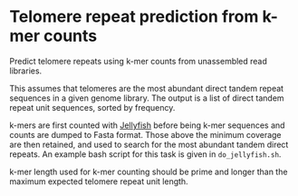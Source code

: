 Telomere repeat prediction from k-mer counts
============================================

Predict telomere repeats using k-mer counts from unassembled read libraries.

This assumes that telomeres are the most abundant direct tandem repeat
sequences in a given genome library. The output is a list of direct tandem
repeat unit sequences, sorted by frequency.

k-mers are first counted with [Jellyfish](https://github.com/gmarcais/Jellyfish)
before being k-mer sequences and counts are dumped to Fasta format. Those above
the minimum coverage are then retained, and used to search for the most
abundant tandem direct repeats. An example bash script for this task is given in
`do_jellyfish.sh`.

k-mer length used for k-mer counting should be prime and longer than the
maximum expected telomere repeat unit length.
